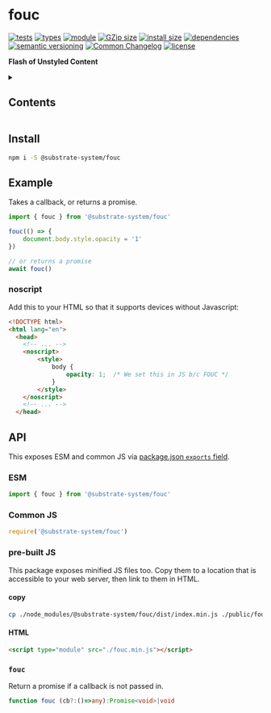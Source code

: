 # fouc
[![tests](https://img.shields.io/github/actions/workflow/status/substrate-system/fouc/nodejs.yml?style=flat-square)](https://github.com/substrate-system/fouc/actions/workflows/nodejs.yml)
[![types](https://img.shields.io/npm/types/@substrate-system/fouc?style=flat-square)](README.md)
[![module](https://img.shields.io/badge/module-ESM%2FCJS-blue?style=flat-square)](README.md)
[![GZip size](https://img.shields.io/bundlephobia/minzip/@substrate-system/fouc?style=flat-square&label=GZip%20size&color=brightgreen)](https://bundlephobia.com/result?p=@substrate-system/fouc)
[![install size](https://flat.badgen.net/packagephobia/install/@substrate-system/fouc)](https://packagephobia.com/result?p=@substrate-system/fouc)
[![dependencies](https://img.shields.io/badge/dependencies-zero-brightgreen.svg?style=flat-square)](package.json)
[![semantic versioning](https://img.shields.io/badge/semver-2.0.0-blue?logo=semver&style=flat-square)](https://semver.org/)
[![Common Changelog](https://nichoth.github.io/badge/common-changelog.svg)](./CHANGELOG.md)
[![license](https://img.shields.io/badge/license-Big_Time-blue?style=flat-square)](LICENSE)


__Flash of Unstyled Content__

<details><summary><h2>Contents</h2></summary>

<!-- toc -->

- [Install](#install)
- [Example](#example)
  * [noscript](#noscript)
- [API](#api)
  * [ESM](#esm)
  * [Common JS](#common-js)
  * [pre-built JS](#pre-built-js)
  * [`fouc`](#fouc)

<!-- tocstop -->

</details>

## Install

```sh
npm i -S @substrate-system/fouc
```

## Example
Takes a callback, or returns a promise.

```js
import { fouc } from '@substrate-system/fouc'

fouc(() => {
    document.body.style.opacity = '1'
})

// or returns a promise
await fouc()
```

### noscript
Add this to your HTML so that it supports devices without Javascript:

```html
<!DOCTYPE html>
<html lang="en">
  <head>
    <!-- ... -->
    <noscript>
        <style>
            body {
                opacity: 1;  /* We set this in JS b/c FOUC */
            }
        </style>
    </noscript>
    <!-- ... -->
  </head>
```


## API
This exposes ESM and common JS via [package.json `exports` field](https://nodejs.org/api/packages.html#exports).

### ESM
```js
import { fouc } from '@substrate-system/fouc'
```

### Common JS
```js
require('@substrate-system/fouc')
```

### pre-built JS
This package exposes minified JS files too. Copy them to a location that is
accessible to your web server, then link to them in HTML.

#### copy
```sh
cp ./node_modules/@substrate-system/fouc/dist/index.min.js ./public/fouc.min.js
```

#### HTML
```html
<script type="module" src="./fouc.min.js"></script>
```

### `fouc`
Return a promise if a callback is not passed in.

```ts
function fouc (cb?:()=>any):Promise<void>|void
```

